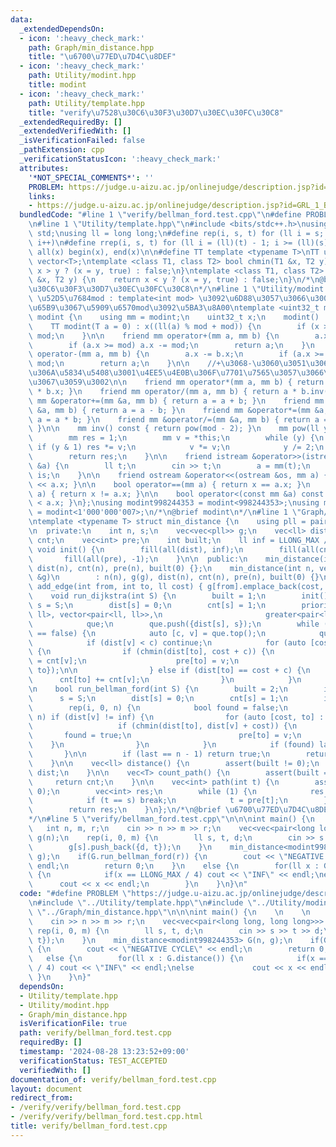 ```yaml
---
data:
  _extendedDependsOn:
  - icon: ':heavy_check_mark:'
    path: Graph/min_distance.hpp
    title: "\u6700\u77ED\u7D4C\u8DEF"
  - icon: ':heavy_check_mark:'
    path: Utility/modint.hpp
    title: modint
  - icon: ':heavy_check_mark:'
    path: Utility/template.hpp
    title: "verify\u7528\u30C6\u30F3\u30D7\u30EC\u30FC\u30C8"
  _extendedRequiredBy: []
  _extendedVerifiedWith: []
  _isVerificationFailed: false
  _pathExtension: cpp
  _verificationStatusIcon: ':heavy_check_mark:'
  attributes:
    '*NOT_SPECIAL_COMMENTS*': ''
    PROBLEM: https://judge.u-aizu.ac.jp/onlinejudge/description.jsp?id=GRL_1_B&lang=jp
    links:
    - https://judge.u-aizu.ac.jp/onlinejudge/description.jsp?id=GRL_1_B&lang=jp
  bundledCode: "#line 1 \"verify/bellman_ford.test.cpp\"\n#define PROBLEM \"https://judge.u-aizu.ac.jp/onlinejudge/description.jsp?id=GRL_1_B&lang=jp\"\
    \n#line 1 \"Utility/template.hpp\"\n#include <bits/stdc++.h>\nusing namespace\
    \ std;\nusing ll = long long;\n#define rep(i, s, t) for (ll i = s; i < (ll)(t);\
    \ i++)\n#define rrep(i, s, t) for (ll i = (ll)(t) - 1; i >= (ll)(s); i--)\n#define\
    \ all(x) begin(x), end(x)\n\n#define TT template <typename T>\nTT using vec =\
    \ vector<T>;\ntemplate <class T1, class T2> bool chmin(T1 &x, T2 y) {\n    return\
    \ x > y ? (x = y, true) : false;\n}\ntemplate <class T1, class T2> bool chmax(T1\
    \ &x, T2 y) {\n    return x < y ? (x = y, true) : false;\n}\n/*\n@brief verify\u7528\
    \u30C6\u30F3\u30D7\u30EC\u30FC\u30C8\n*/\n#line 1 \"Utility/modint.hpp\"\n\n//\
    \ \u52D5\u7684mod : template<int mod> \u3092\u6D88\u3057\u3066\u3001\u4E0A\u306E\
    \u65B9\u3067\u5909\u6570mod\u3092\u5BA3\u8A00\ntemplate <uint32_t mod> struct\
    \ modint {\n    using mm = modint;\n    uint32_t x;\n    modint() : x(0) {}\n\
    \    TT modint(T a = 0) : x((ll(a) % mod + mod)) {\n        if (x >= mod) x -=\
    \ mod;\n    }\n\n    friend mm operator+(mm a, mm b) {\n        a.x += b.x;\n\
    \        if (a.x >= mod) a.x -= mod;\n        return a;\n    }\n    friend mm\
    \ operator-(mm a, mm b) {\n        a.x -= b.x;\n        if (a.x >= mod) a.x +=\
    \ mod;\n        return a;\n    }\n\n    //+\u3068-\u3060\u3051\u3067\u5341\u5206\
    \u306A\u5834\u5408\u3001\u4EE5\u4E0B\u306F\u7701\u7565\u3057\u3066\u826F\u3044\
    \u3067\u3059\u3002\n\n    friend mm operator*(mm a, mm b) { return (uint64_t)(a.x)\
    \ * b.x; }\n    friend mm operator/(mm a, mm b) { return a * b.inv(); }\n    friend\
    \ mm &operator+=(mm &a, mm b) { return a = a + b; }\n    friend mm &operator-=(mm\
    \ &a, mm b) { return a = a - b; }\n    friend mm &operator*=(mm &a, mm b) { return\
    \ a = a * b; }\n    friend mm &operator/=(mm &a, mm b) { return a = a * b.inv();\
    \ }\n\n    mm inv() const { return pow(mod - 2); }\n    mm pow(ll y) const {\n\
    \        mm res = 1;\n        mm v = *this;\n        while (y) {\n           \
    \ if (y & 1) res *= v;\n            v *= v;\n            y /= 2;\n        }\n\
    \        return res;\n    }\n\n    friend istream &operator>>(istream &is, mm\
    \ &a) {\n        ll t;\n        cin >> t;\n        a = mm(t);\n        return\
    \ is;\n    }\n\n    friend ostream &operator<<(ostream &os, mm a) { return os\
    \ << a.x; }\n\n    bool operator==(mm a) { return x == a.x; }\n    bool operator!=(mm\
    \ a) { return x != a.x; }\n\n    bool operator<(const mm &a) const { return x\
    \ < a.x; }\n};\nusing modint998244353 = modint<998244353>;\nusing modint1000000007\
    \ = modint<1'000'000'007>;\n/*\n@brief modint\n*/\n#line 1 \"Graph/min_distance.hpp\"\
    \ntemplate <typename T> struct min_distance {\n    using pll = pair<ll, ll>;\n\
    \n  private:\n    int n, s;\n    vec<vec<pll>> g;\n    vec<ll> dist;\n    vec<T>\
    \ cnt;\n    vec<int> pre;\n    int built;\n    ll inf = LLONG_MAX / 4;\n\n   \
    \ void init() {\n        fill(all(dist), inf);\n        fill(all(cnt), 0);\n \
    \       fill(all(pre), -1);\n    }\n\n  public:\n    min_distance(int n) : n(n),\
    \ dist(n), cnt(n), pre(n), built(0) {};\n    min_distance(int n, vec<vec<pll>>\
    \ &g)\n        : n(n), g(g), dist(n), cnt(n), pre(n), built(0) {}\n\n    void\
    \ add_edge(int from, int to, ll cost) { g[from].emplace_back(cost, to); }\n\n\
    \    void run_dijkstra(int S) {\n        built = 1;\n        init();\n       \
    \ s = S;\n        dist[s] = 0;\n        cnt[s] = 1;\n        priority_queue<pair<ll,\
    \ ll>, vector<pair<ll, ll>>,\n                       greater<pair<ll, ll>>>\n\
    \            que;\n        que.push({dist[s], s});\n        while (que.empty()\
    \ == false) {\n            auto [c, v] = que.top();\n            que.pop();\n\
    \            if (dist[v] < c) continue;\n            for (auto [cost, to] : g[v])\
    \ {\n                if (chmin(dist[to], cost + c)) {\n                    cnt[to]\
    \ = cnt[v];\n                    pre[to] = v;\n                    que.push({dist[to],\
    \ to});\n\n                } else if (dist[to] == cost + c) {\n              \
    \      cnt[to] += cnt[v];\n                }\n            }\n        }\n    }\n\
    \n    bool run_bellman_ford(int S) {\n        built = 2;\n        init();\n  \
    \      s = S;\n        dist[s] = 0;\n        cnt[s] = 1;\n        int last = -1;\n\
    \        rep(i, 0, n) {\n            bool found = false;\n            rep(v, 0,\
    \ n) if (dist[v] != inf) {\n                for (auto [cost, to] : g[v]) {\n \
    \                   if (chmin(dist[to], dist[v] + cost)) {\n                 \
    \       found = true;\n                        pre[to] = v;\n                \
    \    }\n                }\n            }\n            if (found) last = i;\n \
    \       }\n\n        if (last == n - 1) return true;\n        return false;\n\
    \    }\n\n    vec<ll> distance() {\n        assert(built != 0);\n        return\
    \ dist;\n    }\n\n    vec<T> count_path() {\n        assert(built == 1);\n   \
    \     return cnt;\n    }\n\n    vec<int> path(int t) {\n        assert(built !=\
    \ 0);\n        vec<int> res;\n        while (1) {\n            res.push_back(t);\n\
    \            if (t == s) break;\n            t = pre[t];\n        }\n        reverse(all(res));\n\
    \        return res;\n    }\n};\n/*\n@brief \u6700\u77ED\u7D4C\u8DEF\n@docs doc/min_distance.md\n\
    */\n#line 5 \"verify/bellman_ford.test.cpp\"\n\n\nint main() {\n    \n    \n \
    \   int n, m, r;\n    cin >> n >> m >> r;\n    vec<vec<pair<long long, long long>>>\
    \ g(n);\n    rep(i, 0, m) {\n        ll s, t, d;\n        cin >> s >> t >> d;\n\
    \        g[s].push_back({d, t});\n    }\n    min_distance<modint998244353> G(n,\
    \ g);\n    if(G.run_bellman_ford(r)) {\n        cout << \"NEGATIVE CYCLE\" <<\
    \ endl;\n        return 0;\n    }\n    else {\n        for(ll x : G.distance())\
    \ {\n            if(x == LLONG_MAX / 4) cout << \"INF\" << endl;\nelse       \
    \      cout << x << endl;\n        }\n    }\n}\n"
  code: "#define PROBLEM \"https://judge.u-aizu.ac.jp/onlinejudge/description.jsp?id=GRL_1_B&lang=jp\"\
    \n#include \"../Utility/template.hpp\"\n#include \"../Utility/modint.hpp\"\n#include\
    \ \"../Graph/min_distance.hpp\"\n\n\nint main() {\n    \n    \n    int n, m, r;\n\
    \    cin >> n >> m >> r;\n    vec<vec<pair<long long, long long>>> g(n);\n   \
    \ rep(i, 0, m) {\n        ll s, t, d;\n        cin >> s >> t >> d;\n        g[s].push_back({d,\
    \ t});\n    }\n    min_distance<modint998244353> G(n, g);\n    if(G.run_bellman_ford(r))\
    \ {\n        cout << \"NEGATIVE CYCLE\" << endl;\n        return 0;\n    }\n \
    \   else {\n        for(ll x : G.distance()) {\n            if(x == LLONG_MAX\
    \ / 4) cout << \"INF\" << endl;\nelse             cout << x << endl;\n       \
    \ }\n    }\n}"
  dependsOn:
  - Utility/template.hpp
  - Utility/modint.hpp
  - Graph/min_distance.hpp
  isVerificationFile: true
  path: verify/bellman_ford.test.cpp
  requiredBy: []
  timestamp: '2024-08-28 13:23:52+09:00'
  verificationStatus: TEST_ACCEPTED
  verifiedWith: []
documentation_of: verify/bellman_ford.test.cpp
layout: document
redirect_from:
- /verify/verify/bellman_ford.test.cpp
- /verify/verify/bellman_ford.test.cpp.html
title: verify/bellman_ford.test.cpp
---
```


